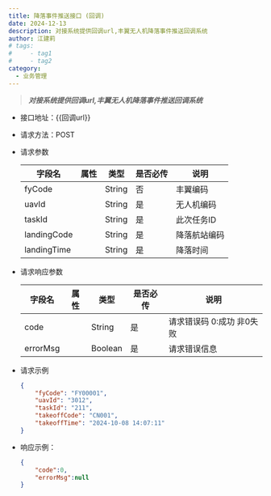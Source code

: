 ```yaml
---
title: 降落事件推送接口 (回调) 
date: 2024-12-13
description: 对接系统提供回调url,丰翼无人机降落事件推送回调系统
author: 江建莉
# tags:
#     - tag1
#     - tag2
category:
  - 业务管理
---
```


> ***对接系统提供回调url,丰翼无人机降落事件推送回调系统***

- 接口地址：{{回调url}}
- 请求方法：POST
- 请求参数

    |字段名			|属性	    |类型	|是否必传	|说明            |
    |---------------|-----------|-------|-----------|----------------|
	|fyCode			|			|String	|否			|丰翼编码        |
	|uavId			|			|String	|是			|无人机编码      |
	|taskId			|			|String	|是			|此次任务ID      |
	|landingCode	|			|String	|是			|降落航站编码    |
	|landingTime	|			|String	|是			|降落时间        |

	
- 请求响应参数

    |字段名	 		|属性	    |类型	|是否必传	|说明	                  |
    |---------------|-----------|-------|-----------|-------------------------|
	|code 			|			|String	|是			|请求错误码 0:成功 非0失败|
	|errorMsg		|			|Boolean|是			|请求错误信息             |


- 请求示例
    ```json
    {
        "fyCode": "FY00001",
        "uavId": "3012",
        "taskId": "211",
        "takeoffCode": "CN001",
        "takeoffTime": "2024-10-08 14:07:11"
    }
    ```
- 响应示例：
   
    ```json
	{
        "code":0,
        "errorMsg":null
	}
    ```